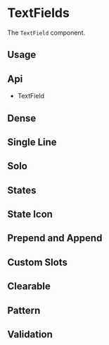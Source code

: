 # TextFields
The `TextField` component.

## Usage
<Example file="TextField/Usage" />

## Api
- <router-link to="/api/text-field">TextField</router-link>

## Dense
<Example file="TextField/Dense" />

## Single Line
<Example file="TextField/SingleLine" />

## Solo
<Example file="TextField/Solo" />

## States
<Example file="TextField/States" />

## State Icon
<Example file="TextField/StateIcon" />

## Prepend and Append
<Example file="TextField/PrependAndAppend" />

## Custom Slots
<Example file="TextField/CustomSlots" />

## Clearable
<Example file="TextField/Clearable" />

## Pattern
<Example file="TextField/Pattern" />

## Validation
<Example file="TextField/Validation" />
